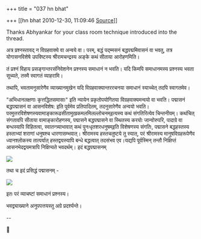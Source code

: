 +++
title = "037 hn bhat"

+++
[[hn bhat	2010-12-30, 11:09:46 [Source](https://groups.google.com/g/samskrita/c/DeBhdtr-xcg)]]



Thanks Abhyankar for your class room technique introduced into the thread.

  

अत्र प्रश्नस्तावद् न विग्रहवाक्ये वा अन्वये वा। परम्, बद्धं पद्म्मसनं बद्धपद्ममिवासनं वा भवतु, तत्र योगासनविशेषे उपविष्टस्य श्रीरामचन्द्रस्य अङ्के कथं सीताया आरोहणमिति।

  

तं प्रश्नं विहाय प्रसङ्गान्तरसंनिवेशनेन प्रश्नस्य समाधानं न भवति। यदि किमपि समाधानमस्य प्रश्नस्य भवता सूच्यते, तस्मै स्वागतं व्याहरामि।

  

तथापि, भवतामनुसारेणैव व्याख्यानमुखेन यदि विग्रहवाक्यान्तररचनया समाधानं स्याच्चेत् तदपि स्वागतमेव।

  

"अभिधानलक्षणाः कृत्तद्धितसमासाः" इति न्यायेन प्रकृतोपयोगितया विग्रहवाक्यमन्वयो वा भवति। पद्मासनं बद्धपद्मासनं वा आसनविशेष: इति पूर्वमेव प्रतिपादितम्, तदनुसारेणैव अन्वयो भवति। परमुत्तरविशेषणस्यवामाङ्कारूढसीतामुखकमलमिलल्लोचनम्इत्यस्य कथं संगतिरित्येव चिन्तनीयम्। कथंचित् संगतावपि सीताया वामाङ्कारोहणस्य, पद्मासने बद्धपद्मासने वा स्थितस्य करयोः जान्वोरुपरि, पादाग्रे वा बन्धस्यापि विहितत्वा, स्वातन्त्र्याभावात् कथं पुनःधृतशरधनुषम्इति विशेषणस्य संगतिः, पद्मासने बद्धहस्तस्य हस्ताभ्यां शराणां धनुषश्च धारणासम्भवात्। श्रीरामस्य हस्तचतुष्टये तु स्यात्, परं श्रीरामस्य मानुषविग्रहरूपेणैव ध्यानश्लोकस्य तात्पर्यात् हस्तद्वयस्यापि बन्धे बद्धत्वात् तदसंभव एव।यद्यपि पूर्वस्मिन् तन्तौ निक्षिप्तं आसनभेदद्वयमत्रापि निक्षिप्यते भवदर्थम्। इदं बद्धपद्मासनम्

  

![](https://ci6.googleusercontent.com/proxy/afeQEcXn3kbVP06nLlHr72cJJkEbdvUAF3XTdjUhbrJ-zamBsUEn5pRqd7wl-8OKGPt2U2pSjUVb0-FVUYzSoJxGlbLCRnilOX8YVTs8DxmBa3UL_jA3hAYu405HzSbJRLwE1H8NPGuwI9D6fdI=s0-d-e1-ft#http://t2.gstatic.com/images?q=tbn:ANd9GcQqol0-MXn3WKptVJ8lc0pfeL9xjrZA71V6drXceLxONCMJV-Ab)  
  

  

तथा च इदं प्रसिद्धं पद्मासनम् -

  

![](https://ci5.googleusercontent.com/proxy/WzKtbGjaDpe6KHTucGs6XOuXScIlFjlA86ktm3hHD2RtkmP_IKtftvq6UcEeqrMyh4cyd34ETRjgeAvyg124eWQg8eKejjDUFzRMpL4=s0-d-e1-ft#http://www.jaisiyaram.com/photopost/watermark.php?file=667)

  

  

इतः परं व्याचष्टां समाधानं प्रश्नस्य।

  

भवद्व्याख्याने अनुपपत्तयस्तु अग्रे प्रदर्श्यन्ते।

  

--  



